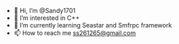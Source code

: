 - 👋 Hi, I’m @Sandy1701
- 👀 I’m interested in C++
- 🌱 I’m currently learning Seastar and Smfrpc framework
- 📫 How to reach me ss261265@gmail.com

<!---
Sandy1701/Sandy1701 is a ✨ special ✨ repository because its `README.md` (this file) appears on your GitHub profile.
You can click the Preview link to take a look at your changes.
--->
